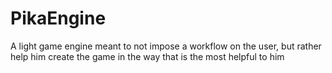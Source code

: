 # PikaEngine
A light game engine meant to not impose a workflow on the user, but rather help him create the game in the way that is the most helpful to him
